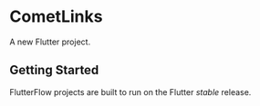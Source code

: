 # CometLinks

A new Flutter project.

## Getting Started

FlutterFlow projects are built to run on the Flutter _stable_ release.
